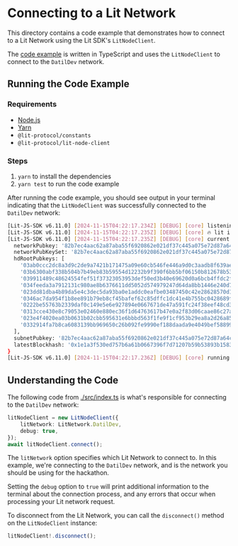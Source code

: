 # Connecting to a Lit Network

This directory contains a code example that demonstrates how to connect to a Lit Network using the Lit SDK's `LitNodeClient`.

The [code example](./src/index.ts) is written in TypeScript and uses the `LitNodeClient` to connect to the `DatilDev` network.

## Running the Code Example

### Requirements

- [Node.js](https://nodejs.org/en)
- [Yarn](https://yarnpkg.com/getting-started)
- `@lit-protocol/constants`
- `@lit-protocol/lit-node-client`

### Steps

1. `yarn` to install the dependencies
2. `yarn test` to run the code example

After running the code example, you should see output in your terminal indicating that the `LitNodeClient` was successfully connected to the `DatilDev` network:

```bash
[Lit-JS-SDK v6.11.0] [2024-11-15T04:22:17.234Z] [DEBUG] [core] listening for state change on staking contract:  0xD4507CD392Af2c80919219d7896508728f6A623F
[Lit-JS-SDK v6.11.0] [2024-11-15T04:22:17.235Z] [DEBUG] [core] 🔥 lit is ready. "litNodeClient" variable is ready to use globally.
[Lit-JS-SDK v6.11.0] [2024-11-15T04:22:17.235Z] [DEBUG] [core] current network config {
  networkPubkey: '82b7ec4aac62a87aba55f6920862e021df37c445a075e72d87a64c3573aea67cfbb59a7be671e785fb3cb05d242cf2e6',
  networkPubKeySet: '82b7ec4aac62a87aba55f6920862e021df37c445a075e72d87a64c3573aea67cfbb59a7be671e785fb3cb05d242cf2e6',
  hdRootPubkeys: [
    '03ab0ccc2dc8a3d9c2de9a7421b171475a09e60cb546fe446a9d0c3aadb8f639ae',
    '03b6300abf338b504b7b49eb83b59554d12232b9f390f6bb5bf06150b812678b53',
    '039911489c48624554fef51f37323053953def50ed3b40e69620d0a6bcb4ffdc2f',
    '034feeda3a7912131c980ae8b6376611dd5052d574979247d64da8bb1446e240d7',
    '023dd81dba4b89da5e4c3dec5da93ba0e1addc0eafbe03487450c42e28628570d1',
    '0346ac7da954f1b8ee891b79eb8cf45bafef62c85dffc1dc41e4b755bc0428689f',
    '0222be55763b2339daf0c149e5e6e927894e0667671de47a591fc24f38eef48cd3',
    '0313cce430e8c79053e02460e880ec36f1d64763617b47e0a2f83d06caae86c27a',
    '023e4f4020ea03b0631b02cbb595631e6bbbd563f1fe9f1cf953b29ea8a2d26a85',
    '0332914fa7b8ca6083139bb969650c26b092fe9990ef188daada9e4049bef58899'
  ],
  subnetPubkey: '82b7ec4aac62a87aba55f6920862e021df37c445a075e72d87a64c3573aea67cfbb59a7be671e785fb3cb05d242cf2e6',
  latestBlockhash: '0x1e1a3f530ed757b6a61b0667396f7d71207b59b53893b1583e37e4476ed47ecb'
}
[Lit-JS-SDK v6.11.0] [2024-11-15T04:22:17.236Z] [DEBUG] [core] running cleanup for global modules
```

## Understanding the Code

The following code from [./src/index.ts](./src/index.ts) is what's responsible for connecting to the `DatilDev` network:

```typescript
litNodeClient = new LitNodeClient({
    litNetwork: LitNetwork.DatilDev,
    debug: true,
});
await litNodeClient.connect();
```

The `litNetwork` option specifies which Lit Network to connect to. In this example, we're connecting to the `DatilDev` network, and is the network you should be using for the hackathon.

Setting the `debug` option to `true` will print additional information to the terminal about the connection process, and any errors that occur when processing your Lit network request.

To disconnect from the Lit Network, you can call the `disconnect()` method on the `LitNodeClient` instance:

```typescript
litNodeClient!.disconnect();
```